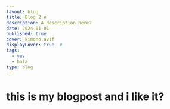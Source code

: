 ```yaml
---
layout: blog
title: Blog 2 e
description: A description here?
date: 2024-01-01
published: true
cover: kimono.avif
displayCover: true  #
tags:
  - yes
  - hola
type: blog
---
```


# this is my blogpost and i like it?
